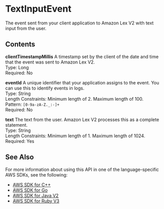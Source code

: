 # TextInputEvent<a name="API_runtime_TextInputEvent"></a>

The event sent from your client application to Amazon Lex V2 with text input from the user\.

## Contents<a name="API_runtime_TextInputEvent_Contents"></a>

 **clientTimestampMillis**   <a name="lexv2-Type-runtime_TextInputEvent-clientTimestampMillis"></a>
A timestamp set by the client of the date and time that the event was sent to Amazon Lex V2\.  
Type: Long  
Required: No

 **eventId**   <a name="lexv2-Type-runtime_TextInputEvent-eventId"></a>
A unique identifier that your application assigns to the event\. You can use this to identify events in logs\.  
Type: String  
Length Constraints: Minimum length of 2\. Maximum length of 100\.  
Pattern: `[0-9a-zA-Z._:-]+`   
Required: No

 **text**   <a name="lexv2-Type-runtime_TextInputEvent-text"></a>
The text from the user\. Amazon Lex V2 processes this as a complete statement\.  
Type: String  
Length Constraints: Minimum length of 1\. Maximum length of 1024\.  
Required: Yes

## See Also<a name="API_runtime_TextInputEvent_SeeAlso"></a>

For more information about using this API in one of the language\-specific AWS SDKs, see the following:
+  [ AWS SDK for C\+\+](https://docs.aws.amazon.com/goto/SdkForCpp/runtime.lex.v2-2020-08-07/TextInputEvent) 
+  [ AWS SDK for Go](https://docs.aws.amazon.com/goto/SdkForGoV1/runtime.lex.v2-2020-08-07/TextInputEvent) 
+  [ AWS SDK for Java V2](https://docs.aws.amazon.com/goto/SdkForJavaV2/runtime.lex.v2-2020-08-07/TextInputEvent) 
+  [ AWS SDK for Ruby V3](https://docs.aws.amazon.com/goto/SdkForRubyV3/runtime.lex.v2-2020-08-07/TextInputEvent) 